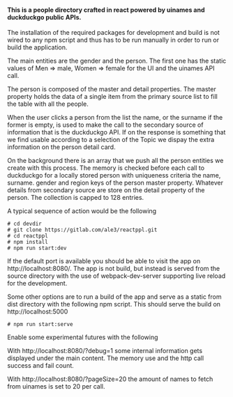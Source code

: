 #### This is a people directory crafted in react powered by uinames and duckduckgo public APIs.

The installation of the required packages for development and build is not wired to any npm script and thus has to be run manually in order to run or build the application.

The main entities are the gender and the person. The first one has the static values of Men => male, Women => female for the UI and the uinames API call.

The person is composed of the master and detail properties. The master property holds the data of a single item from the primary source list to fill the table with all the people.

When the user clicks a person from the list the name, or the surname if the former is empty, is used to make the call to the secondary source of information that is the duckduckgo API. If on the response is something that we find usable according to a selection of the Topic we dispay the extra information on the person detail card.

On the background there is an array that we push all the person entities we create with this process. The memory is checked before each call to duckduckgo for a locally stored person with uniqueness criteria the name, surname. gender and region keys of the person master property. Whatever details from secondary source are store on the detail property of the person. The collection is capped to 128 entries.

A typical sequence of action would be the following

```
# cd devdir
# git clone https://gitlab.com/ale3/reactppl.git
# cd reactppl
# npm install
# npm run start:dev
```

If the default port is available you should be able to visit the app on http://localhost:8080/. The app is not build, but instead is served from the source directory with the use of webpack-dev-server supporting live reload for the development.

Some other options are to run a build of the app and serve as a static from dist directory with the following npm script. This should serve the build on http://localhost:5000

```
# npm run start:serve
```

Enable some experimental futures with the following

With http://localhost:8080/?debug=1 some internal information gets displayed under the main content. The memory use and the http call success and fail count.

With http://localhost:8080/?pageSize=20 the amount of names to fetch from uinames is set to 20 per call.
